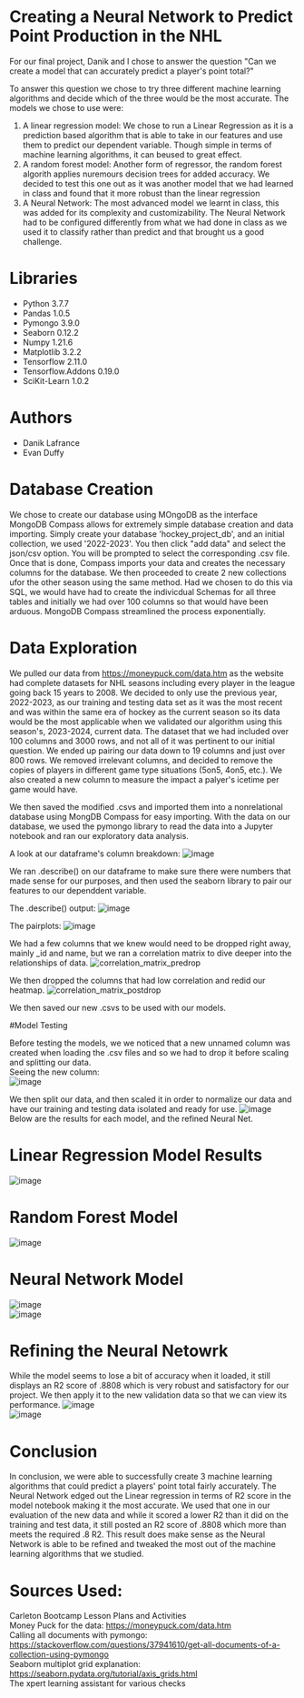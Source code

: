 # Creating a Neural Network to Predict Point Production in the NHL

For our final project, Danik and I chose to answer the question "Can we create a model that can accurately predict a player's point total?" </br>

To answer this question we chose to try three different machine learning algorithms and decide which of the three would be the most accurate. The models we chose to use were:

1. A linear regression model: We chose to run a Linear Regression as it is a prediction based algorithm that is able to take in our features and use them to predict our dependent variable. Though simple in terms of machine learning algorithms, it can beused to great effect.
2. A random forest model: Another form of regressor, the random forest algorith applies nuremours decision trees for added accuracy. We decided to test this one out as it was another model that we had learned in class and found that it more robust than the linear regression
3. A Neural Network: The most advanced model we learnt in class, this was added for its complexity and customizability. The Neural Network had to be configured differently from what we had done in class as we used it to classify rather than predict and that brought us a good challenge.

# Libraries

* Python 3.7.7
* Pandas 1.0.5
* Pymongo 3.9.0
* Seaborn 0.12.2
* Numpy 1.21.6
* Matplotlib 3.2.2
* Tensorflow 2.11.0
* Tensorflow.Addons 0.19.0
* SciKit-Learn 1.0.2

# Authors

* Danik Lafrance
* Evan Duffy

# Database Creation
We chose to create our database using MOngoDB as the interface MongoDB Compass allows for extremely simple database creation and data importing. Simply create your database 'hockey_project_db', and an initial collection, we used '2022-2023'. You then click "add data" and select the json/csv option. You will be prompted to select the corresponding .csv file. Once that is done, Compass imports your data and creates the necessary columns for the database. We then proceeded to create 2 new collections ufor the other season using the same method. Had we chosen to do this via SQL, we would have had to create the indivicdual Schemas for all three tables and initially we had over 100 columns so that would have been arduous. MongoDB Compass streamlined the process exponentially.


# Data Exploration
We pulled our data from https://moneypuck.com/data.htm as the website had complete datasets for NHL seasons including every player in the league going back 15 years to 2008. We decided to only use the previous year, 2022-2023, as our training and testing data set as it was the most recent and was within the same era of hockey as the current season so its data would be the most applicable when we validated our algorithm using this season's, 2023-2024, current data. The dataset that we had included over 100 columns and 3000 rows, and not all of it was pertinent to our initial question. We ended up pairing our data down to 19 columns and just over 800 rows. We removed irrelevant columns, and decided to remove the copies of players in different game type situations (5on5, 4on5, etc.). We also created a new column to measure the impact a palyer's icetime per game would have. 

We then saved the modified .csvs and imported them into a nonrelational database using MongDB Compass for easy importing. With the data on our database, we used the pymongo library to read the data into a Jupyter notebook and ran our exploratory data analysis.

A look at our dataframe's column breakdown:
![image](https://github.com/Duffye23/hockey_project/assets/58863493/6a9fa0a9-af5c-40cf-ac9c-803ed39c1ca7)

We ran .describe() on our dataframe to make sure there were numbers that made sense for our purposes, and then used the seaborn library to pair our features to our dependdent variable.

The .describe() output:
![image](https://github.com/Duffye23/hockey_project/assets/58863493/3f178c1f-e33e-45f6-b10e-7f2445baff89)

The pairplots:
![image](https://github.com/Duffye23/hockey_project/assets/58863493/0bceb6e2-34c6-4e3c-818a-d0a6d34b7551)


We had a few columns that we knew would need to be dropped right away, mainly _id and name, but we ran a correlation matrix to dive deeper into the relationships of data.
![correlation_matrix_predrop](https://github.com/Duffye23/hockey_project/assets/58863493/2be2c697-6d3e-45b2-9df7-b00adc5ef6b0)


We then dropped the columns that had low correlation and redid our heatmap.
![correlation_matrix_postdrop](https://github.com/Duffye23/hockey_project/assets/58863493/1005ef44-790d-4be0-bf2a-7e98c3bd383d)

We then saved our new .csvs to be used with our models.

#Model Testing

Before testing the models, we we noticed that a new unnamed column was created when loading the .csv files and so we had to drop it before scaling and splitting our data.</br>
Seeing the new column:</br>
![image](https://github.com/Duffye23/hockey_project/assets/58863493/808d48f3-a564-45c9-b8fa-93ad60d4c67b)

We then split our data, and then scaled it in order to normalize our data and have our training and testing data isolated and ready for use.
![image](https://github.com/Duffye23/hockey_project/assets/58863493/a3e9972b-0cdd-470b-9048-d6c1ecfb4782)</br>
Below are the results for each model, and the refined Neural Net.

# Linear Regression Model Results
![image](https://github.com/Duffye23/hockey_project/assets/58863493/bf239af6-7f46-4f8a-967d-169796a878b7)

# Random Forest Model
![image](https://github.com/Duffye23/hockey_project/assets/58863493/6029376c-14f8-4cdf-8939-cbaed6d5a305)


# Neural Network Model
![image](https://github.com/Duffye23/hockey_project/assets/58863493/5567e2a3-aab8-4f2a-9eb9-a9b4f7b9e1d5)</br>
![image](https://github.com/Duffye23/hockey_project/assets/58863493/38234aab-c63c-4e8a-9bb7-e8737b1c8c41)


# Refining the Neural Netowrk
While the model seems to lose a bit of accuracy when it loaded, it still displays an R2 score of .8808 which is very robust and satisfactory for our project. We then apply it to the new validation data so that we can view its performance.
![image](https://github.com/Duffye23/hockey_project/assets/58863493/6f468094-8dc4-4115-befd-afe7e4ebd3f9)</br>
![image](https://github.com/Duffye23/hockey_project/assets/58863493/9cd0f822-3dee-4c24-aecc-76d989b8379e)



# Conclusion
In conclusion, we were able to successfully create 3 machine learning algorithms that could predict a players' point total fairly accurately. The Neural Network edged out the Linear regression in terms of R2 score in the model notebook making it the most accurate. We used that one in our evaluation of the new data and while it scored a lower R2 than it did on the training and test data, it still posted an R2 score of .8808 which more than meets the required .8 R2. This result does make sense as the Neural Network is able to be refined and tweaked the most out of the machine learning algorithms that we studied.


# Sources Used:
Carleton Bootcamp Lesson Plans and Activities</br>
Money Puck for the data: https://moneypuck.com/data.htm</br>
Calling all documents with pymongo: https://stackoverflow.com/questions/37941610/get-all-documents-of-a-collection-using-pymongo</br>
Seaborn multiplot grid explanation: https://seaborn.pydata.org/tutorial/axis_grids.html</br>
The xpert learning assistant for various checks</br>
